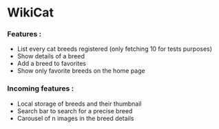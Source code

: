 # WikiCat

### Features :
* List every cat breeds registered (only fetching 10 for tests purposes)
* Show details of a breed
* Add a breed to favorites
* Show only favorite breeds on the home page

### Incoming features :
* Local storage of breeds and their thumbnail
* Search bar to search for a precise breed
* Carousel of n images in the breed details


